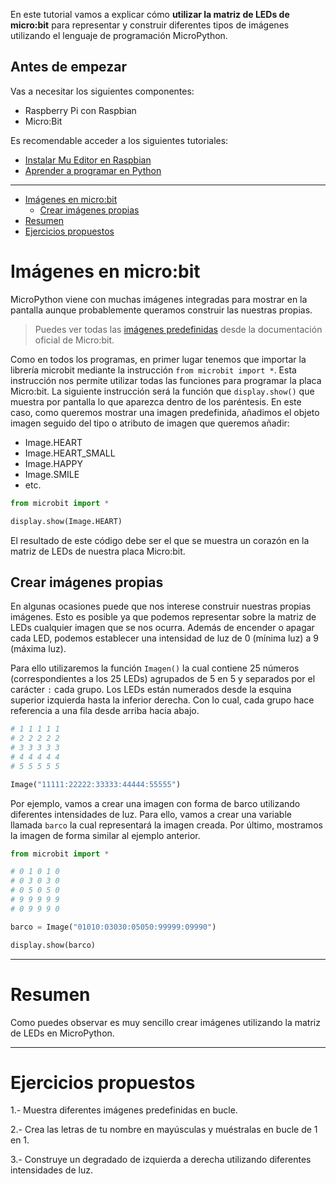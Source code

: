 En este tutorial vamos a explicar cómo **utilizar la matriz de LEDs de micro:bit** para representar y construir diferentes tipos de imágenes utilizando el lenguaje de programación MicroPython.

## Antes de empezar

Vas a necesitar los siguientes componentes:

- Raspberry Pi con Raspbian
- Micro:Bit

Es recomendable acceder a los siguientes tutoriales:

- [Instalar Mu Editor en Raspbian](raspberry_pi-microbit-mu)
- [Aprender a programar en Python](https://www.aprendeprogramando.es/cursos-online/python)

<hr>

<div class="toc">

- [Imágenes en micro:bit](#im%C3%A1genes-en-microbit)
  - [Crear imágenes propias](#crear-im%C3%A1genes-propias)
- [Resumen](#resumen)
- [Ejercicios propuestos](#ejercicios-propuestos)

</div>

# Imágenes en micro:bit

MicroPython viene con muchas imágenes integradas para mostrar en la pantalla aunque probablemente queramos construir las nuestras propias.

> Puedes ver todas las [imágenes predefinidas](https://microbit-micropython.readthedocs.io/en/latest/tutorials/images.html) desde la documentación oficial de Micro:bit.

Como en todos los programas, en primer lugar tenemos que importar la librería microbit mediante la instrucción `from microbit import *`. Esta instrucción nos permite utilizar todas las funciones para programar la placa Micro:bit. La siguiente instrucción será la función que `display.show()` que muestra por pantalla lo que aparezca dentro de los paréntesis. En este caso, como queremos mostrar una imagen predefinida, añadimos el objeto imagen seguido del tipo o atributo de imagen que queremos añadir:

- Image.HEART
- Image.HEART_SMALL
- Image.HAPPY
- Image.SMILE
- etc.

```python
from microbit import *

display.show(Image.HEART)
```

El resultado de este código debe ser el que se muestra un corazón en la matriz de LEDs de nuestra placa Micro:bit.

## Crear imágenes propias

En algunas ocasiones puede que nos interese construir nuestras propias imágenes. Esto es posible ya que podemos representar sobre la matriz de LEDs cualquier imagen que se nos ocurra. Además de encender o apagar cada LED, podemos establecer una intensidad de luz de 0 (mínima luz) a 9 (máxima luz).

Para ello utilizaremos la función `Imagen()` la cual contiene 25 números (correspondientes a los 25 LEDs) agrupados de 5 en 5 y separados por el carácter `:` cada grupo. Los LEDs están numerados desde la esquina superior izquierda hasta la inferior derecha. Con lo cual, cada grupo hace referencia a una fila desde arriba hacia abajo.

```python
# 1 1 1 1 1
# 2 2 2 2 2
# 3 3 3 3 3
# 4 4 4 4 4
# 5 5 5 5 5

Image("11111:22222:33333:44444:55555")
```

Por ejemplo, vamos a crear una imagen con forma de barco utilizando diferentes intensidades de luz. Para ello, vamos a crear una variable llamada `barco` la cual representará la imagen creada. Por último, mostramos la imagen de forma similar al ejemplo anterior.

```python
from microbit import *

# 0 1 0 1 0
# 0 3 0 3 0
# 0 5 0 5 0
# 9 9 9 9 9
# 0 9 9 9 0

barco = Image("01010:03030:05050:99999:09990")

display.show(barco)
```

---

# Resumen

Como puedes observar es muy sencillo crear imágenes utilizando la matriz de LEDs en MicroPython.

---

# Ejercicios propuestos

1.- Muestra diferentes imágenes predefinidas en bucle.

2.- Crea las letras de tu nombre en mayúsculas y muéstralas en bucle de 1 en 1.

3.- Construye un degradado de izquierda a derecha utilizando diferentes intensidades de luz.

